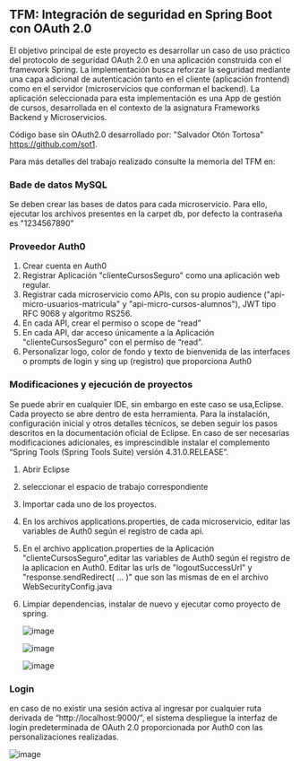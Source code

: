 
## TFM: Integración de seguridad en Spring Boot con OAuth 2.0

El objetivo principal de este proyecto es desarrollar un caso de uso práctico del protocolo de seguridad OAuth 2.0 
en una aplicación construida con el framework Spring. La implementación busca reforzar la seguridad mediante una capa 
adicional de autenticación tanto en el cliente (aplicación frontend) como en el servidor (microservicios que conforman 
el backend). La aplicación seleccionada para esta implementación es una App de gestión de cursos, desarrollada en el 
contexto de la asignatura Frameworks Backend y Microservicios. 

Código base sin OAuth2.0 desarrollado por: "Salvador Otón Tortosa" https://github.com/sot1.

Para más detalles del trabajo realizado consulte la memoria del TFM en:

### Bade de datos MySQL

Se deben crear las bases de datos para cada microservicio. Para ello, ejecutar los archivos presentes en la carpet db,
por defecto la contraseña es "1234567890"

### Proveedor Auth0

1. Crear cuenta en Auth0
2. Registrar Aplicación "clienteCursosSeguro" como una aplicación web regular.
3. Registrar cada microservicio como APIs, con su propio audience ("api-micro-usuarios-matricula" y "api-micro-cursos-alumnos"),
   JWT tipo RFC 9068 y algoritmo RS256.
5. En cada API, crear el permiso o scope de “read”
6. En cada API, dar acceso únicamente a la Aplicación "clienteCursosSeguro" con el permiso de “read”.
7. Personalizar logo, color de fondo y texto de bienvenida de las interfaces o prompts de login y sing up (registro) que proporciona Auth0

### Modificaciones y ejecución de proyectos

Se puede abrir en cualquier IDE, sin embargo en este caso se usa,Eclipse. Cada proyecto se abre dentro de esta herramienta. 
Para la instalación, configuración inicial y otros detalles técnicos, se deben seguir los pasos descritos en la documentación 
oficial de Eclipse. En caso de ser necesarias modificaciones adicionales, es imprescindible instalar el complemento 
“Spring Tools (Spring Tools Suite) versión 4.31.0.RELEASE”. 

1. Abrir Eclipse
2. seleccionar el espacio de trabajo correspondiente
3. Importar cada uno de los proyectos.
4. En los archivos applications.properties, de cada microservicio, editar las variables de Auth0 según el registro de cada api.
5. En el archivo application.properties de la Aplicación "clienteCursosSeguro",editar las variables de Auth0 según el registro de la
   aplicacion en Auth0. Editar las urls de "logoutSuccessUrl" y "response.sendRedirect( ... )" que son las mismas de en el archivo
   WebSecurityConfig.java
7. Limpiar dependencias, instalar de nuevo y ejecutar como proyecto de spring.
   
   ![image](https://github.com/user-attachments/assets/b45f98c7-a2d3-4c56-b360-87f35bf9ae27)

   ![image](https://github.com/user-attachments/assets/6e4ffd77-4a18-4b20-9a8e-1bfd98944ba2)

   ![image](https://github.com/user-attachments/assets/1d7dfa33-c589-4332-9733-7b3c9f90a521)


### Login

en caso de no existir una sesión activa al ingresar por cualquier ruta derivada de “http://localhost:9000/”, el sistema despliegue la interfaz 
de login predeterminada de OAuth 2.0 proporcionada por Auth0 con las personalizaciones realizadas.

![image](https://github.com/user-attachments/assets/deffd2e1-4b54-4a8d-824c-e36a41ed8382)








   




